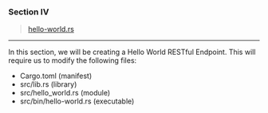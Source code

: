 ### Section IV

>[hello-world.rs](https://github.com/dsietz/rust-daas/blob/master/src/bin/hello-world.rs)

---

In this section, we will be creating a Hello World RESTful Endpoint. This will require us to modify the following files:

+ Cargo.toml (manifest)
+ src/lib.rs (library)
+ src/hello_world.rs (module)
+ src/bin/hello-world.rs (executable)